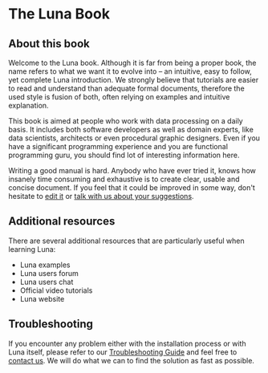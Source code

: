 # The Luna Book

## About this book

Welcome to the Luna book. Although it is far from being a proper book, the name refers to what we want it to evolve into – an intuitive, easy to follow, yet complete Luna introduction. We strongly believe that tutorials are easier to read and understand than adequate formal documents, therefore the used style is fusion of both, often relying on examples and intuitive explanation.

This book is aimed at people who work with data processing on a daily basis. It includes both software developers as well as domain experts, like data scientists, architects or even procedural graphic designers. Even if you have a significant programming experience and you are functional programming guru, you should find lot of interesting information here.

Writing a good manual is hard. Anybody who have ever tried it, knows how insanely time consuming and exhaustive is to create clear, usable and concise document. If you feel that it could be improved in some way, don't hesitate to [edit it](http://luna-lang.org/contributors) or [talk with us about your suggestions](http://luna-lang.org/forum).

## Additional resources

There are several additional resources that are particularly useful when learning Luna:

* Luna examples
* Luna users forum
* Luna users chat
* Official video tutorials
* Luna website


## Troubleshooting

If you encounter any problem either with the installation process or with Luna itself, please refer to our [Troubleshooting Guide](http://luna-lang.org/troubleshooting) and feel free to [contact us](http://luna-lang.org/contact). We will do what we can to find the solution as fast as possible.


